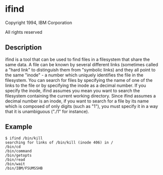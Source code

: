 # ifind

Copyright 1994, IBM Corporation

All rights reserved

## Description

ifind is a tool that can be used to find files in a filesystem that share the same data.  A file can be known by several different links (sometimes called a "hard link" to distinguish them from "symbolic links) and they all point to the same "inode" - a number which uniquely identifies the file in the filesystem.  You can search for files by specifying the name of one of the links to the file or by specifying the inode as a decimal number.  If you specify the inode, ifind assumes you mean you want to search the filesystem containing the current working directory.  Since ifind assumes a decimal number is an inode, if you want to search for a file by its name which is composed of only digits (such as "1"), you must specify it in a way that it is unambiguous ("./1" for instance).

## Example

    $ ifind /bin/kill
    searching for links of /bin/kill (inode 406) in /
    /bin/cd
    /bin/command
    /bin/getopts
    /bin/read
    /bin/wait
    /bin/IBM/FSUMSSHB

